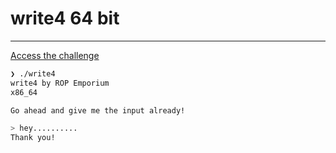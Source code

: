 # write4  64 bit

---

[Access the challenge](https://ropemporium.com/challenge/write4.html)


```bash
❯ ./write4
write4 by ROP Emporium
x86_64

Go ahead and give me the input already!

> hey..........
Thank you!
```
